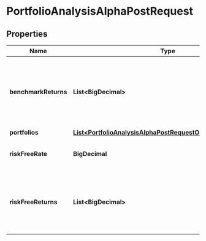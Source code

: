 

# PortfolioAnalysisAlphaPostRequest


## Properties

| Name | Type | Description | Notes |
|------------ | ------------- | ------------- | -------------|
|**benchmarkReturns** | **List&lt;BigDecimal&gt;** | benchmarkReturns[t] is the return of the benchmark at the time t; the benchmarkReturns array must have the same length as all the portfolioReturns arrays |  |
|**portfolios** | [**List&lt;PortfolioAnalysisAlphaPostRequestOneOfPortfoliosInner&gt;**](PortfolioAnalysisAlphaPostRequestOneOfPortfoliosInner.md) |  |  |
|**riskFreeRate** | **BigDecimal** | The risk free rate, assumed to be constant for any time t |  [optional] |
|**riskFreeReturns** | **List&lt;BigDecimal&gt;** | riskFreeReturns[t] is the risk free return at the time t; the riskFreeReturns array must have the same length as all the portfolioReturns arrays |  [optional] |



